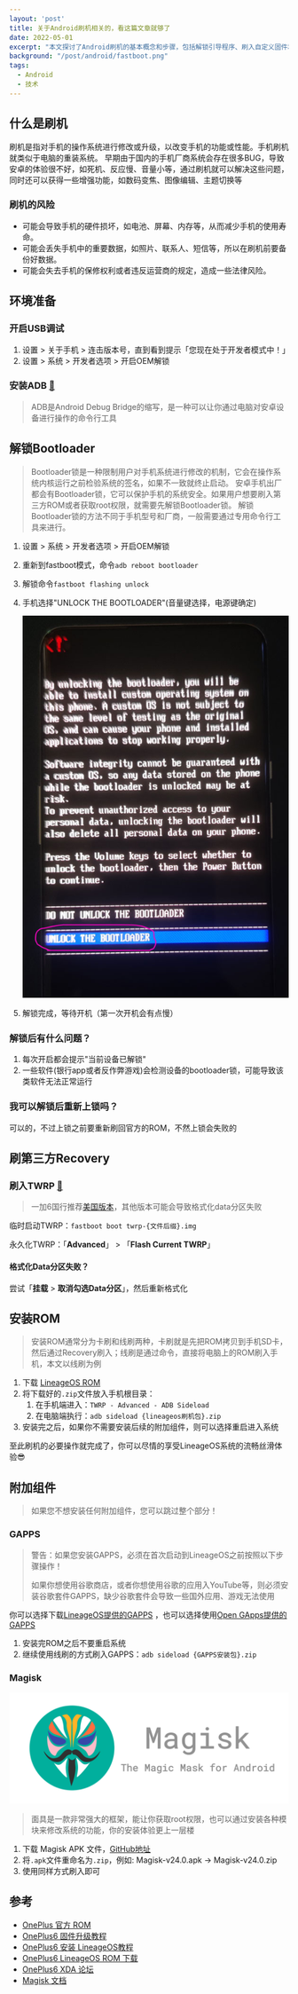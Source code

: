 ```yaml
---
layout: 'post'
title: 关于Android刷机相关的，看这篇文章就够了
date: 2022-05-01
excerpt: "本文探讨了Android刷机的基本概念和步骤，包括解锁引导程序、刷入自定义固件和恢复原厂系统等操作。通过详细的指导和注意事项，读者将了解如何安全地刷机、定制系统和解锁更多功能"
background: "/post/android/fastboot.png"
tags:
  - Android
  - 技术
---
```


## 什么是刷机

刷机是指对手机的操作系统进行修改或升级，以改变手机的功能或性能。手机刷机就类似于电脑的重装系统。
早期由于国内的手机厂商系统会存在很多BUG，导致安卓的体验很不好，如死机、反应慢、音量小等，通过刷机就可以解决这些问题，同时还可以获得一些增强功能，如数码变焦、图像编辑、主题切换等

### 刷机的风险

- 可能会导致手机的硬件损坏，如电池、屏幕、内存等，从而减少手机的使用寿命。
- 可能会丢失手机中的重要数据，如照片、联系人、短信等，所以在刷机前要备份好数据。
- 可能会失去手机的保修权利或者违反运营商的规定，造成一些法律风险。

## 环境准备

### 开启USB调试

1. 设置 > 关于手机 > 连击版本号，直到看到提示「您现在处于开发者模式中！」
2. 设置 > 系统 > 开发者选项 > 开启OEM解锁

### 安装ADB [🔗](https://developer.android.com/studio/releases/platform-tools)

> ADB是Android Debug Bridge的缩写，是一种可以让你通过电脑对安卓设备进行操作的命令行工具

## 解锁Bootloader

> Bootloader锁是一种限制用户对手机系统进行修改的机制，它会在操作系统内核运行之前检验系统的签名，如果不一致就终止启动。
> 安卓手机出厂都会有Bootloader锁，它可以保护手机的系统安全。如果用户想要刷入第三方ROM或者获取root权限，就需要先解锁Bootloader锁。
> 解锁Bootloader锁的方法不同于手机型号和厂商，一般需要通过专用命令行工具来进行。

1. 设置 > 系统 > 开发者选项 > 开启OEM解锁
2. 重新到fastboot模式，命令`adb reboot bootloader`
3. 解锁命令`fastboot flashing unlock`
4. 手机选择"UNLOCK THE BOOTLOADER"(音量键选择，电源键确定)

   ![oem-lock.jpg](/post/android/oem-lock.jpg)

5. 解锁完成，等待开机（第一次开机会有点慢）

### 解锁后有什么问题？

1. 每次开启都会提示"当前设备已解锁"
2. 一些软件(银行app或者反作弊游戏)会检测设备的bootloader锁，可能导致该类软件无法正常运行

### 我可以解锁后重新上锁吗？

可以的，不过上锁之前要重新刷回官方的ROM，不然上锁会失败的

## 刷第三方Recovery

>

### 刷入TWRP [🔗](https://twrp.me/Devices/)

> 一加6国行推荐[美国版本](https://dl.twrp.me/enchilada/)，其他版本可能会导致格式化data分区失败

临时启动TWRP：`fastboot boot twrp-{文件后缀}.img`

永久化TWRP：「**Advanced**」 > 「**Flash Current TWRP**」

#### 格式化Data分区失败？

尝试「**挂载** > **取消勾选Data分区**」，然后重新格式化

## 安装ROM

> 安装ROM通常分为卡刷和线刷两种，卡刷就是先把ROM拷贝到手机SD卡，然后通过Recovery刷入；线刷是通过命令，直接将电脑上的ROM刷入手机，本文以线刷为例

1. 下载 [LineageOS ROM](https://download.lineageos.org/enchilada)
2. 将下载好的`.zip`文件放入手机根目录：
    1. 在手机端进入：`TWRP - Advanced - ADB Sideload`
    2. 在电脑端执行：`adb sideload {lineageos刷机包}.zip`
3. 安装完之后，如果你不需要安装后续的附加组件，则可以选择重启进入系统

至此刷机的必要操作就完成了，你可以尽情的享受LineageOS系统的流畅丝滑体验😎

## 附加组件

> 如果您不想安装任何附加组件，您可以跳过整个部分！

### GAPPS

> 警告：如果您安装GAPPS，必须在首次启动到LineageOS之前按照以下步骤操作！
>
> 如果你想使用谷歌商店，或者你想使用谷歌的应用入YouTube等，则必须安装谷歌套件GAPPS，缺少谷歌套件会导致一些国外应用、游戏无法使用

你可以选择下载[LineageOS提供的GAPPS](https://wiki.lineageos.org/gapps)
，也可以选择使用[Open GApps提供的GAPPS](https://opengapps.org)

1. 安装完ROM之后不要重启系统
2. 继续使用线刷的方式刷入GAPPS：`adb sideload {GAPPS安装包}.zip`

### Magisk

![magisk.png](/post/android/magisk.png)

> 面具是一款非常强大的框架，能让你获取root权限，也可以通过安装各种模块来修改系统的功能，你的安装体验更上一层楼

1. 下载 Magisk APK 文件，[GitHub地址](https://github.com/topjohnwu/Magisk/releases)
2. 将`.apk`文件重命名为`.zip`，例如: Magisk-v24.0.apk → Magisk-v24.0.zip
3. 使用同样方式刷入即可

## 参考

- [OnePlus 官方 ROM](https://www.oneplus.com/cn/support/softwareupgrade)
- [OnePlus6 固件升级教程](https://wiki.lineageos.org/devices/enchilada/fw_update)
- [OnePlus6 安装 LineageOS教程](https://wiki.lineageos.org/devices/enchilada/install)
- [OnePlus6 LineageOS ROM 下载 ](https://download.lineageos.org/enchilada)
- [OnePlus6 XDA 论坛](https://forum.xda-developers.com/c/oneplus-6.7609/)
- [Magisk 文档](https://topjohnwu.github.io/Magisk/install.html#magisk-in-recovery)